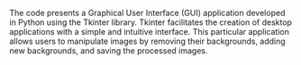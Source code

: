 The code presents a Graphical User Interface (GUI) application developed in Python using the Tkinter library. Tkinter facilitates the creation of desktop applications with a simple and intuitive interface. This particular application allows users to manipulate images by removing their backgrounds, adding new backgrounds, and saving the processed images.
